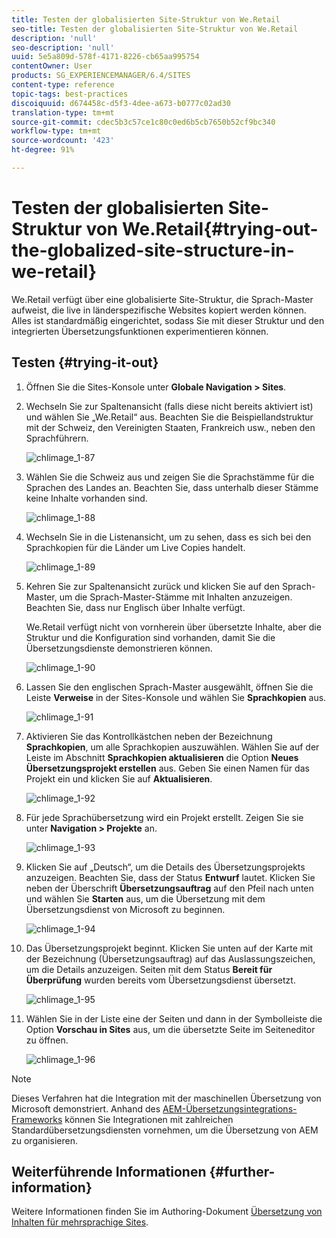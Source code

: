 ```yaml
---
title: Testen der globalisierten Site-Struktur von We.Retail
seo-title: Testen der globalisierten Site-Struktur von We.Retail
description: 'null'
seo-description: 'null'
uuid: 5e5a809d-578f-4171-8226-cb65aa995754
contentOwner: User
products: SG_EXPERIENCEMANAGER/6.4/SITES
content-type: reference
topic-tags: best-practices
discoiquuid: d674458c-d5f3-4dee-a673-b0777c02ad30
translation-type: tm+mt
source-git-commit: cdec5b3c57ce1c80c0ed6b5cb7650b52cf9bc340
workflow-type: tm+mt
source-wordcount: '423'
ht-degree: 91%

---
```



# Testen der globalisierten Site-Struktur von We.Retail{#trying-out-the-globalized-site-structure-in-we-retail}

We.Retail verfügt über eine globalisierte Site-Struktur, die Sprach-Master aufweist, die live in länderspezifische Websites kopiert werden können. Alles ist standardmäßig eingerichtet, sodass Sie mit dieser Struktur und den integrierten Übersetzungsfunktionen experimentieren können.

## Testen {#trying-it-out}

1. Öffnen Sie die Sites-Konsole unter **Globale Navigation > Sites**.
1. Wechseln Sie zur Spaltenansicht (falls diese nicht bereits aktiviert ist) und wählen Sie „We.Retail“ aus. Beachten Sie die Beispiellandstruktur mit der Schweiz, den Vereinigten Staaten, Frankreich usw., neben den Sprachführern.

   ![chlimage_1-87](assets/chlimage_1-87.png)

1. Wählen Sie die Schweiz aus und zeigen Sie die Sprachstämme für die Sprachen des Landes an. Beachten Sie, dass unterhalb dieser Stämme keine Inhalte vorhanden sind.

   ![chlimage_1-88](assets/chlimage_1-88.png)

1. Wechseln Sie in die Listenansicht, um zu sehen, dass es sich bei den Sprachkopien für die Länder um Live Copies handelt.

   ![chlimage_1-89](assets/chlimage_1-89.png)

1. Kehren Sie zur Spaltenansicht zurück und klicken Sie auf den Sprach-Master, um die Sprach-Master-Stämme mit Inhalten anzuzeigen. Beachten Sie, dass nur Englisch über Inhalte verfügt.

   We.Retail verfügt nicht von vornherein über übersetzte Inhalte, aber die Struktur und die Konfiguration sind vorhanden, damit Sie die Übersetzungsdienste demonstrieren können.

   ![chlimage_1-90](assets/chlimage_1-90.png)

1. Lassen Sie den englischen Sprach-Master ausgewählt, öffnen Sie die Leiste **Verweise** in der Sites-Konsole und wählen Sie **Sprachkopien** aus.

   ![chlimage_1-91](assets/chlimage_1-91.png)

1. Aktivieren Sie das Kontrollkästchen neben der Bezeichnung **Sprachkopien**, um alle Sprachkopien auszuwählen. Wählen Sie auf der Leiste im Abschnitt **Sprachkopien aktualisieren** die Option **Neues Übersetzungsprojekt erstellen** aus. Geben Sie einen Namen für das Projekt ein und klicken Sie auf **Aktualisieren**.

   ![chlimage_1-92](assets/chlimage_1-92.png)

1. Für jede Sprachübersetzung wird ein Projekt erstellt. Zeigen Sie sie unter **Navigation > Projekte** an.

   ![chlimage_1-93](assets/chlimage_1-93.png)

1. Klicken Sie auf „Deutsch“, um die Details des Übersetzungsprojekts anzuzeigen. Beachten Sie, dass der Status **Entwurf** lautet. Klicken Sie neben der Überschrift **Übersetzungsauftrag** auf den Pfeil nach unten und wählen Sie **Starten** aus, um die Übersetzung mit dem Übersetzungsdienst von Microsoft zu beginnen.

   ![chlimage_1-94](assets/chlimage_1-94.png)

1. Das Übersetzungsprojekt beginnt. Klicken Sie unten auf der Karte mit der Bezeichnung (Übersetzungsauftrag) auf das Auslassungszeichen, um die Details anzuzeigen. Seiten mit dem Status **Bereit für Überprüfung** wurden bereits vom Übersetzungsdienst übersetzt.

   ![chlimage_1-95](assets/chlimage_1-95.png)

1. Wählen Sie in der Liste eine der Seiten und dann in der Symbolleiste die Option **Vorschau in Sites** aus, um die übersetzte Seite im Seiteneditor zu öffnen.

   ![chlimage_1-96](assets/chlimage_1-96.png)

>[!NOTE]
>
>Dieses Verfahren hat die Integration mit der maschinellen Übersetzung von Microsoft demonstriert. Anhand des [AEM-Übersetzungsintegrations-Frameworks](/help/sites-administering/translation.md) können Sie Integrationen mit zahlreichen Standardübersetzungsdiensten vornehmen, um die Übersetzung von AEM zu organisieren.

## Weiterführende Informationen {#further-information}

Weitere Informationen finden Sie im Authoring-Dokument [Übersetzung von Inhalten für mehrsprachige Sites](/help/sites-administering/translation.md).
